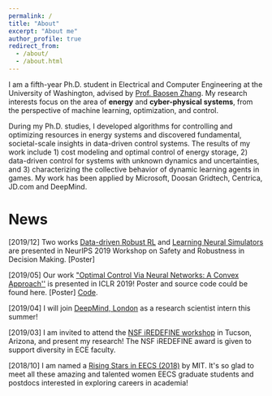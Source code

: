 ```yaml
---
permalink: /
title: "About"
excerpt: "About me"
author_profile: true
redirect_from: 
  - /about/
  - /about.html
---
```


I am a fifth-year Ph.D. student in Electrical and Computer Engineering at the University of Washington, advised by [Prof. Baosen Zhang](https://zhangbaosen.github.io/). My research interests focus on the area of **energy** and **cyber-physical systems**, from the perspective of machine learning, optimization, and control. 

During my Ph.D. studies, I developed algorithms for controlling and optimizing resources in energy systems and discovered fundamental, societal-scale insights in data-driven control systems. The results of my work include 1) cost modeling and optimal control of energy storage, 2) data-driven control for systems with unknown dynamics and uncertainties, and 3) characterizing the collective behavior of dynamic learning agents in games. My work has been applied by Microsoft, Doosan Gridtech, Centrica, JD.com and DeepMind.

News
======
[2019/12] Two works [Data-driven Robust RL](https://drive.google.com/file/d/0B3mY6u_lryzddkRrQ0xzQWtpemRUSHBnZ2NHMnctS1B5b01J/view) and [Learning Neural Simulators](https://drive.google.com/file/d/0B3mY6u_lryzdWWVxZ2pYZ1dINUQ3WUEwSHlkWnNSZDh5THVj/view) are presented in NeurIPS 2019 Workshop on Safety and Robustness in Decision Making. [Poster]

[2019/05] Our work ["Optimal Control Via Neural Networks: A Convex Approach''](https://openreview.net/forum?id=H1MW72AcK7) is presented in ICLR 2019! Poster and source code could be found here. [Poster] [Code](https://github.com/chennnnnyize/Optimal-Control-via-Neural-Networks).

[2019/04] I will join [DeepMind, London](https://deepmind.com/) as a research scientist intern this summer!

[2019/03] I am invited to attend the [NSF iREDEFINE workshop](https://www.ecedha.org/Meetings/Past-Programs/2019-ECEDHA-Annual-Conference-and-ECExpo/Student-Program) in Tucson, Arizona, and present my research! The NSF iREDEFINE award is given to support diversity in ECE faculty.

[2018/10] I am named a [Rising Stars in EECS (2018)](https://risingstars18-eecs.mit.edu/) by MIT. It's so glad to meet all these amazing and talented women EECS graduate students and postdocs interested in exploring careers in academia!